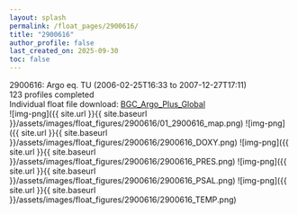 ```yaml
---
layout: splash
permalink: /float_pages/2900616/
title: "2900616"
author_profile: false
last_created_on: 2025-09-30
toc: false
---
```

 
2900616: Argo eq. TU (2006-02-25T16:33 to 2007-12-27T17:11)\
123 profiles completed\
Individual float file download: [BGC_Argo_Plus_Global](https://ftp.soest.hawaii.edu/bgc_argo_plus/Individual_Floats/outliers_removed/2900616_Sprof_processed.nc)\
![img-png]({{ site.url }}{{ site.baseurl }}/assets/images/float_figures/2900616/01_2900616_map.png)
![img-png]({{ site.url }}{{ site.baseurl }}/assets/images/float_figures/2900616/2900616_DOXY.png)
![img-png]({{ site.url }}{{ site.baseurl }}/assets/images/float_figures/2900616/2900616_PRES.png)
![img-png]({{ site.url }}{{ site.baseurl }}/assets/images/float_figures/2900616/2900616_PSAL.png)
![img-png]({{ site.url }}{{ site.baseurl }}/assets/images/float_figures/2900616/2900616_TEMP.png)
